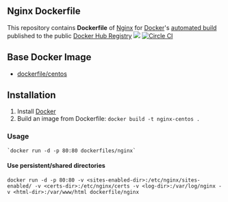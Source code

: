 ## Nginx Dockerfile


This repository contains **Dockerfile** of [Nginx](http://nginx.org/) for [Docker](https://www.docker.com/)'s [automated build]() published to the public [Docker Hub Registry](https://registry.hub.docker.com/) [![](https://badge.imagelayers.io/curratore/nginx-centos:latest.svg)](https://imagelayers.io/?images=curratore/nginx-centos:latest) [![Circle CI](https://circleci.com/gh/curratore/dockerfiles/tree/master.svg?style=svg)](https://circleci.com/gh/curratore/dockerfiles/tree/master)
## Base Docker Image

* [dockerfile/centos](https://hub.docker.com/centos/)

## Installation

1. Install [Docker](https://docs.docker.com/installation/)
2. Build an image from Dockerfile: `docker build -t nginx-centos .` 

### Usage

    `docker run -d -p 80:80 dockerfiles/nginx`

#### Use persistent/shared directories

    docker run -d -p 80:80 -v <sites-enabled-dir>:/etc/nginx/sites-enabled/ -v <certs-dir>:/etc/nginx/certs -v <log-dir>:/var/log/nginx -v <html-dir>:/var/www/html dockerfile/nginx